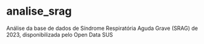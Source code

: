 # analise_srag
Análise da base de dados de Síndrome Respiratória Aguda Grave (SRAG) de 2023, disponibilizada pelo Open Data SUS
